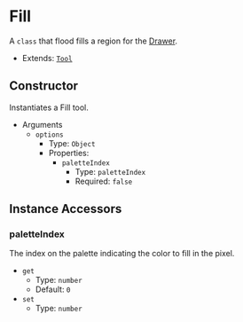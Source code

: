 # Fill

A `class` that flood fills a region for the [Drawer](./../Drawer.md).

* Extends: [`Tool`](./Tool.md)

## Constructor

Instantiates a Fill tool.

* Arguments
  + `options`
    - Type: `Object`
    - Properties:
      * `paletteIndex`
        * Type: `paletteIndex`
        * Required: `false`

## Instance Accessors

### paletteIndex

The index on the palette indicating the color to fill in the pixel.

* `get`
  + Type: `number`
  + Default: `0`
* `set`
  + Type: `number`  